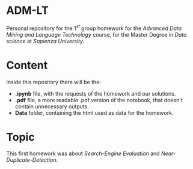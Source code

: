 # ADM-LT

Personal repository for the $1^{st}$ group homework for the *Advanced Data Mining and Language Technology* course, for the Master Degree in *Data science* at *Sapienza University*.

# Content

Inside this repository there will be the:

- **.ipynb** file, with the requests of the homework and our solutions.
- **.pdf** file, a more readable .pdf version of the notebook, that doesn't contain unnecessary outputs.
- **Data** folder, containing the html used as data for the homework.

# Topic

This first homework was about *Search-Engine Evaluation* and *Near-Duplicate-Detection*.
